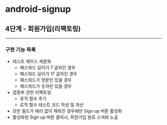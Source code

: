 # android-signup

## 4단계 - 회원가입(리팩토링)

---

### 구현 기능 목록

- 테스트 케이스 세분화
  - 패스워드 길이가 7 글자인 경우
  - 패스워드 길이가 17 글자인 경우
  - 패스워드가 영문만 있을 경우
  - 패스워드가 숫자만 있을 경우
- 검증부 관련 리팩토링
  - 로직 함수 추가
  - 로직 함수 테스트 코드 작성 및 개선
- 모든 필드가 에러 없이 채워진 경우에만 Sign up 버튼 활성화
- 활성화된 Sign up 버튼 클릭시, 회원가입 완료 스낵바 노출
